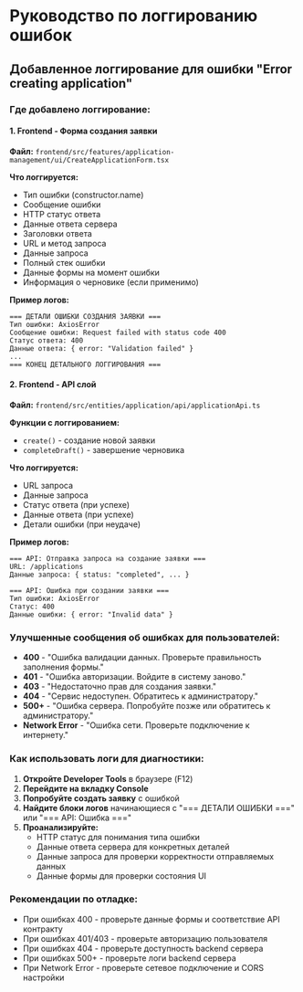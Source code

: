 # Руководство по логгированию ошибок

## Добавленное логгирование для ошибки "Error creating application"

### Где добавлено логгирование:

#### 1. Frontend - Форма создания заявки
**Файл:** `frontend/src/features/application-management/ui/CreateApplicationForm.tsx`

**Что логгируется:**
- Тип ошибки (constructor.name)
- Сообщение ошибки
- HTTP статус ответа
- Данные ответа сервера
- Заголовки ответа
- URL и метод запроса
- Данные запроса
- Полный стек ошибки
- Данные формы на момент ошибки
- Информация о черновике (если применимо)

**Пример логов:**
```
=== ДЕТАЛИ ОШИБКИ СОЗДАНИЯ ЗАЯВКИ ===
Тип ошибки: AxiosError
Сообщение ошибки: Request failed with status code 400
Статус ответа: 400
Данные ответа: { error: "Validation failed" }
...
=== КОНЕЦ ДЕТАЛЬНОГО ЛОГГИРОВАНИЯ ===
```

#### 2. Frontend - API слой
**Файл:** `frontend/src/entities/application/api/applicationApi.ts`

**Функции с логгированием:**
- `create()` - создание новой заявки
- `completeDraft()` - завершение черновика

**Что логгируется:**
- URL запроса
- Данные запроса
- Статус ответа (при успехе)
- Данные ответа (при успехе)
- Детали ошибки (при неудаче)

**Пример логов:**
```
=== API: Отправка запроса на создание заявки ===
URL: /applications
Данные запроса: { status: "completed", ... }

=== API: Ошибка при создании заявки ===
Тип ошибки: AxiosError
Статус: 400
Данные ошибки: { error: "Invalid data" }
```

### Улучшенные сообщения об ошибках для пользователей:

- **400** - "Ошибка валидации данных. Проверьте правильность заполнения формы."
- **401** - "Ошибка авторизации. Войдите в систему заново."
- **403** - "Недостаточно прав для создания заявки."
- **404** - "Сервис недоступен. Обратитесь к администратору."
- **500+** - "Ошибка сервера. Попробуйте позже или обратитесь к администратору."
- **Network Error** - "Ошибка сети. Проверьте подключение к интернету."

### Как использовать логи для диагностики:

1. **Откройте Developer Tools** в браузере (F12)
2. **Перейдите на вкладку Console**
3. **Попробуйте создать заявку** с ошибкой
4. **Найдите блоки логов** начинающиеся с "=== ДЕТАЛИ ОШИБКИ ===" или "=== API: Ошибка ==="
5. **Проанализируйте:**
   - HTTP статус для понимания типа ошибки
   - Данные ответа сервера для конкретных деталей
   - Данные запроса для проверки корректности отправляемых данных
   - Данные формы для проверки состояния UI

### Рекомендации по отладке:

- При ошибках 400 - проверьте данные формы и соответствие API контракту
- При ошибках 401/403 - проверьте авторизацию пользователя
- При ошибках 404 - проверьте доступность backend сервера
- При ошибках 500+ - проверьте логи backend сервера
- При Network Error - проверьте сетевое подключение и CORS настройки